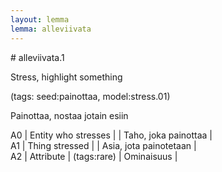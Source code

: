 ```yaml
---
layout: lemma
lemma: alleviivata
---
```


<div class="sense">
# <span class="sensename">alleviivata.1</span>

<span class="description">Stress, highlight something</span>

(tags: seed:painottaa, model:stress.01)

<span class="description">Painottaa, nostaa jotain esiin</span>

A0 | Entity who stresses |   | Taho, joka painottaa |  
A1 | Thing stressed |   | Asia, jota painotetaan |  
A2 | Attribute | (tags:rare) | Ominaisuus |  

</div>

